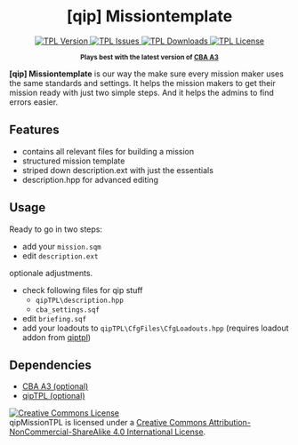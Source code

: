 <h1 align="center">[qip] Missiontemplate</h1>

<p align="center">
    <a href="https://github.com/quies-in-proelium/qipMissionTPL/releases/latest">
        <img src="https://img.shields.io/badge/Version-1.0.2-blue.svg?style=flat-square" alt="TPL Version">
    </a>
    <a href="https://github.com/quies-in-proelium/qipMissionTPL/issues">
        <img src="https://img.shields.io/github/issues-raw/quies-in-proelium/qipBFT.svg?style=flat-square&label=Issues" alt="TPL Issues">
    </a>
    <a href="https://github.com/quies-in-proelium/qipMissionTPL/releases">
        <img src="https://img.shields.io/github/downloads/quies-in-proelium/qipBFT/total.svg?style=flat-square&label=Downloads" alt="TPL Downloads">
    </a>
    <a href="https://github.com/quies-in-proelium/qipMissionTPL/blob/master/LICENSE">
        <img src="https://img.shields.io/badge/License-CC%20BY--NC--SA-orange?style=flat-square" alt="TPL License">
    </a>
</p>

<p align="center">
    <sup><strong>Plays best with the latest version of <a href="https://github.com/CBATeam/CBA_A3/releases">CBA A3</a></strong></sup>
</p>

**[qip] Missiontemplate** is our way the make sure every mission maker uses the same standards and settings. It helps the mission makers to get their mission ready with just two simple steps. And it helps the admins to find errors easier.

## Features

- contains all relevant files for building a mission
- structured mission template
- striped down description.ext with just the essentials
- description.hpp for advanced editing

## Usage
Ready to go in two steps:
* add your `mission.sqm`
* edit `description.ext`

optionale adjustments.
* check following files for qip stuff
  * `qipTPL\description.hpp`
  * `cba_settings.sqf`
* edit `briefing.sqf`
* add your loadouts to `qipTPL\CfgFiles\CfgLoadouts.hpp` (requires loadout addon from  <a href="https://github.com/quies-in-proelium/qiptpl">qiptpl</a>)

## Dependencies
- <a href="https://github.com/CBATeam/CBA_A3/releases">CBA A3 (optional)</a>
- <a href="https://github.com/quies-in-proelium/qiptpl">qipTPL (optional)</a>

<a rel="license" href="http://creativecommons.org/licenses/by-nc-sa/4.0/"><img alt="Creative Commons License" style="border-width:0" src="https://i.creativecommons.org/l/by-nc-sa/4.0/80x15.png" /></a><br />qipMissionTPL is licensed under a <a rel="license" href="http://creativecommons.org/licenses/by-nc-sa/4.0/">Creative Commons Attribution-NonCommercial-ShareAlike 4.0 International License</a>.
